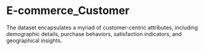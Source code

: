 # E-commerce_Customer
The dataset encapsulates a myriad of customer-centric attributes, including demographic details, purchase behaviors, satisfaction indicators, and geographical insights.

